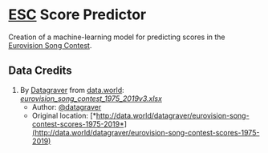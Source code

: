 #   [ESC](http://eurovision.tv/) Score Predictor

Creation of a machine-learning model for predicting scores in the [Eurovision Song Contest](http://eurovision.tv/).

##  Data Credits

1.  By [Datagraver](http://datagraver.com/) from [data.world](http://data.world/): [*eurovision_song_contest_1975_2019v3.xlsx*](eurovision_song_contest_1975_2019v3.xlsx)
    *   Author: [@datagraver](http://data.world/datagraver)
    *   Original location: [*http://data.world/datagraver/eurovision-song-contest-scores-1975-2019*](http://data.world/datagraver/eurovision-song-contest-scores-1975-2019)
